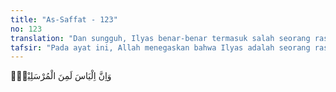 ```yaml
---
title: "As-Saffat - 123"
no: 123
translation: "Dan sungguh, Ilyas benar-benar termasuk salah seorang rasul."
tafsir: "Pada ayat ini, Allah menegaskan bahwa Ilyas adalah seorang rasul yang diutus Allah. Menurut ath-thabari, Ilyas adalah putra Yasin bin Finhas bin 'Iyzar bin Nabi Harun saudara Nabi Musa. Masa kenabiannya setelah kenabian Nabi Sulaiman. Ia diutus Allah kepada Bani Israil ketika kaumnya itu tidak lagi menyembah Allah, tetapi menyembah berhala. Raja-raja mereka juga mendukung agama berhala tersebut, bahkan membangun tempat-tempat khusus penyembelihan hewan untuk dipersembahkan kepada berhala tersebut."
---
```


وَاِنَّ اِلْيَاسَ لَمِنَ الْمُرْسَلِيْنَۗ 
